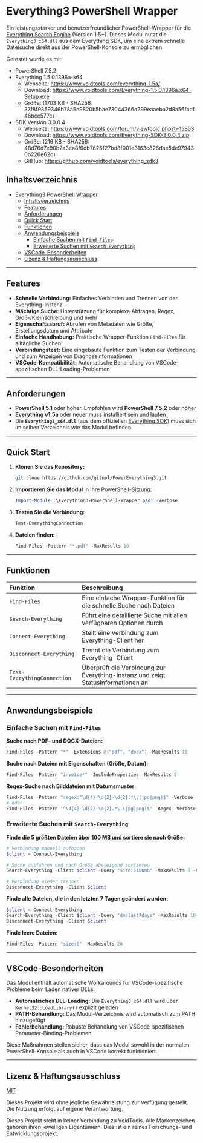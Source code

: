 # Everything3 PowerShell Wrapper

Ein leistungsstarker und benutzerfreundlicher PowerShell-Wrapper für die [Everything Search Engine](https://www.voidtools.com/) (Version 1.5+). Dieses Modul nutzt die `Everything3_x64.dll` aus dem Everything SDK, um eine extrem schnelle Dateisuche direkt aus der PowerShell-Konsole zu ermöglichen.

Getestet wurde es mit:
- PowerShell 7.5.2
- Everything 1.5.0.1396a-x64
  - Webseite: https://www.voidtools.com/everything-1.5a/
  - Download: https://www.voidtools.com/Everything-1.5.0.1396a.x64-Setup.exe 
  - Größe: (1703 KB - SHA256: 37f8f9359346b78a5e9820b5bae73044366a299eaaeba2d8a56fadf46bcc577e)
- SDK Version 3.0.0.4 
  - Webseite: https://www.voidtools.com/forum/viewtopic.php?t=15853
  - Download: https://www.voidtools.com/Everything-SDK-3.0.0.4.zip 
  - Größe: (216 KB - SHA256: 48d76d7e90b2a3ea8f6db7626f27bd8f001e3163c826dae5de979430b226e62d) 
  - GitHub: https://github.com/voidtools/everything_sdk3

## Inhaltsverzeichnis

- [Everything3 PowerShell Wrapper](#everything3-powershell-wrapper)
  - [Inhaltsverzeichnis](#inhaltsverzeichnis)
  - [Features](#features)
  - [Anforderungen](#anforderungen)
  - [Quick Start](#quick-start)
  - [Funktionen](#funktionen)
  - [Anwendungsbeispiele](#anwendungsbeispiele)
    - [Einfache Suchen mit `Find-Files`](#einfache-suchen-mit-find-files)
    - [Erweiterte Suchen mit `Search-Everything`](#erweiterte-suchen-mit-search-everything)
  - [VSCode-Besonderheiten](#vscode-besonderheiten)
  - [Lizenz \& Haftungsausschluss](#lizenz--haftungsausschluss)

---

## Features

- **Schnelle Verbindung:** Einfaches Verbinden und Trennen von der Everything-Instanz
- **Mächtige Suche:** Unterstützung für komplexe Abfragen, Regex, Groß-/Kleinschreibung und mehr
- **Eigenschaftsabruf:** Abrufen von Metadaten wie Größe, Erstellungsdatum und Attribute
- **Einfache Handhabung:** Praktische Wrapper-Funktion `Find-Files` für alltägliche Suchen
- **Verbindungstest:** Eine eingebaute Funktion zum Testen der Verbindung und zum Anzeigen von Diagnoseinformationen
- **VSCode-Kompatibilität:** Automatische Behandlung von VSCode-spezifischen DLL-Loading-Problemen

---

## Anforderungen

- **PowerShell 5.1** oder höher. Empfohlen wird **PowerShell 7.5.2** oder höher
- **[Everything](https://www.voidtools.com/downloads/) v1.5a** oder neuer muss installiert sein und laufen
- Die **`Everything3_x64.dll`** (aus dem offiziellen [Everything SDK](https://www.voidtools.com/support/everything/sdk/)) muss sich im selben Verzeichnis wie das Modul befinden

---

## Quick Start

1. **Klonen Sie das Repository:**
   ```sh
   git clone https://github.com/gitnol/PowerEverything3.git
   ```

2. **Importieren Sie das Modul** in Ihre PowerShell-Sitzung:
   ```powershell
   Import-Module .\Everything3-PowerShell-Wrapper.psd1 -Verbose
   ```

3. **Testen Sie die Verbindung:**
   ```powershell
   Test-EverythingConnection
   ```

4. **Dateien finden:**
   ```powershell
   Find-Files -Pattern "*.pdf" -MaxResults 10
   ```

---

## Funktionen

| Funktion                    | Beschreibung                                                                 |
|:---------------------------|:-----------------------------------------------------------------------------|
| `Find-Files`               | Eine einfache Wrapper-Funktion für die schnelle Suche nach Dateien          |
| `Search-Everything`        | Führt eine detaillierte Suche mit allen verfügbaren Optionen durch          |
| `Connect-Everything`       | Stellt eine Verbindung zum Everything-Client her                            |
| `Disconnect-Everything`    | Trennt die Verbindung zum Everything-Client                                 |
| `Test-EverythingConnection`| Überprüft die Verbindung zur Everything-Instanz und zeigt Statusinformationen an |

---

## Anwendungsbeispiele

### Einfache Suchen mit `Find-Files`

**Suche nach PDF- und DOCX-Dateien:**
```powershell
Find-Files -Pattern "*" -Extensions @("pdf", "docx") -MaxResults 10
```

**Suche nach Dateien mit Eigenschaften (Größe, Datum):**
```powershell
Find-Files -Pattern "invoice*" -IncludeProperties -MaxResults 5
```

**Regex-Suche nach Bilddateien mit Datumsmuster:**
```powershell
Find-Files -Pattern "regex:^\d{4}-\d{2}-\d{2}.*\.(jpg|png)$" -Verbose -MaxResults 10
# oder
Find-Files -Pattern '^\d{4}-\d{2}-\d{2}.*\.(jpg|png)$' -Regex -Verbose -MaxResults 10
```

### Erweiterte Suchen mit `Search-Everything`

**Finde die 5 größten Dateien über 100 MB und sortiere sie nach Größe:**
```powershell
# Verbindung manuell aufbauen
$client = Connect-Everything

# Suche ausführen und nach Größe absteigend sortieren
Search-Everything -Client $client -Query "size:>100mb" -MaxResults 5 -Properties "Size" -SortBy @{Property = "Size"; Descending = $true}

# Verbindung wieder trennen
Disconnect-Everything -Client $client
```

**Finde alle Dateien, die in den letzten 7 Tagen geändert wurden:**
```powershell
$client = Connect-Everything
Search-Everything -Client $client -Query "dm:last7days" -MaxResults 10 -Properties "DateModified"
Disconnect-Everything -Client $client
```

**Finde leere Dateien:**
```powershell
Find-Files -Pattern "size:0" -MaxResults 20
```

---

## VSCode-Besonderheiten

Das Modul enthält automatische Workarounds für VSCode-spezifische Probleme beim Laden nativer DLLs:

- **Automatisches DLL-Loading:** Die `Everything3_x64.dll` wird über `Kernel32::LoadLibrary()` explizit geladen
- **PATH-Behandlung:** Das Modul-Verzeichnis wird automatisch zum PATH hinzugefügt
- **Fehlerbehandlung:** Robuste Behandlung von VSCode-spezifischen Parameter-Binding-Problemen

Diese Maßnahmen stellen sicher, dass das Modul sowohl in der normalen PowerShell-Konsole als auch in VSCode korrekt funktioniert.

---

## Lizenz & Haftungsausschluss

[MIT](https://github.com/gitnol/PowerEverything3/blob/main/LICENSE)

Dieses Projekt wird ohne jegliche Gewährleistung zur Verfügung gestellt. Die Nutzung erfolgt auf eigene Verantwortung.

Dieses Projekt steht in keiner Verbindung zu VoidTools. Alle Markenzeichen gehören ihren jeweiligen Eigentümern. Dies ist ein reines Forschungs- und Entwicklungsprojekt.
